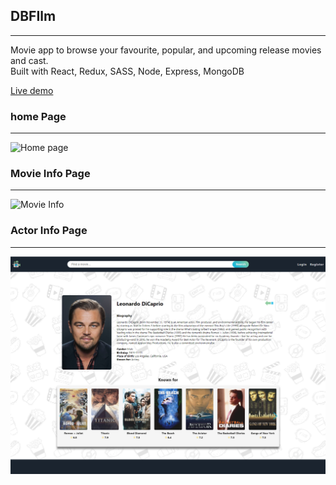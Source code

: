 ## DBFIlm
***
Movie app to browse your favourite, popular, and upcoming release movies and cast.
<br>
Built with React, Redux, SASS, Node, Express, MongoDB

[Live demo](https://dbfilm.netlify.app/)

### home Page
***
![Home page](https://media.giphy.com/media/ekjIjfdXSU5sLBMg01/giphy.gif)

### Movie Info Page
***
![Movie Info](https://media.giphy.com/media/KHPOfAdc7w7ObXWT0w/giphy.gif)

### Actor Info Page
***
![Actor Info](./client/src/images/actorpage.png)